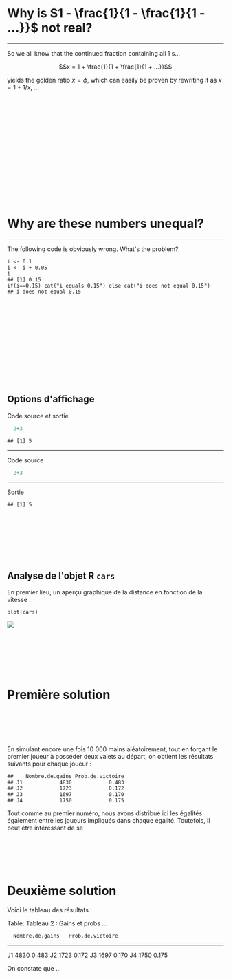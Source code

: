 
<br>
<br>
<br>











# Why is $1 - \frac{1}{1 - \frac{1}{1 - ...}}$ not real?

*****************************

So we all know that the continued fraction containing all 1 s...

$$x = 1 + \frac{1}{1 + \frac{1}{1 + ...}}$$

yields the golden ratio $x =\phi$, which can easily be proven by rewriting it as $x = 1 + 1/x$, ...












<br>
<br>
<br>
<br>
<br>
<br>
<br>
<br>
<br>
<br>
<br>

<br>
<br>
<br>









# Why are these numbers unequal?

*****************************

The following code is obviously wrong. What's the problem?


```
i <- 0.1
i <- i + 0.05
i
## [1] 0.15
if(i==0.15) cat("i equals 0.15") else cat("i does not equal 0.15")
## i does not equal 0.15
```













<br>
<br>
<br>
<br>
<br>
<br>
<br>
<br>
<br>
<br>
<br>









## Options d'affichage


Code source et sortie

```r
  2+3
```

```
## [1] 5
```



--------------------


Code source

```r
  2+3
```

--------------------

Sortie

```
## [1] 5
```











<br>
<br>
<br>
<br>
<br>
<br>








## Analyse de l'objet R `cars` 

En premier lieu, un aperçu graphique de la distance en fonction de la vitesse :

```
plot(cars)
```

![](C:\Users\Laurent\Documents\GitHub\OTC\images\img_car_plot.jpeg)















<br>
<br>
<br>
<br>
<br>




# Première solution




<br>
<br>
<br>
<br>







En simulant encore une fois 10 000 mains aléatoirement, tout en forçant le premier joueur à posséder deux valets au départ, on obtient les résultats suivants pour chaque joueur :

```
##    Nombre.de.gains Prob.de.victoire
## J1            4830            0.483
## J2            1723            0.172
## J3            1697            0.170
## J4            1750            0.175
```
Tout comme au premier numéro, nous avons distribué ici les égalités également entre les joueurs impliqués dans chaque égalité. Toutefois, il peut être intéressant de se












<br>
<br>
<br>
<br>









# Deuxième solution

Voici le tableau des résultats :

Table: Tableau 2 : Gains et probs ...

      Nombre.de.gains   Prob.de.victoire
---  ----------------  -----------------
J1               4830              0.483
J2               1723              0.172
J3               1697              0.170
J4               1750              0.175

On constate que ...
